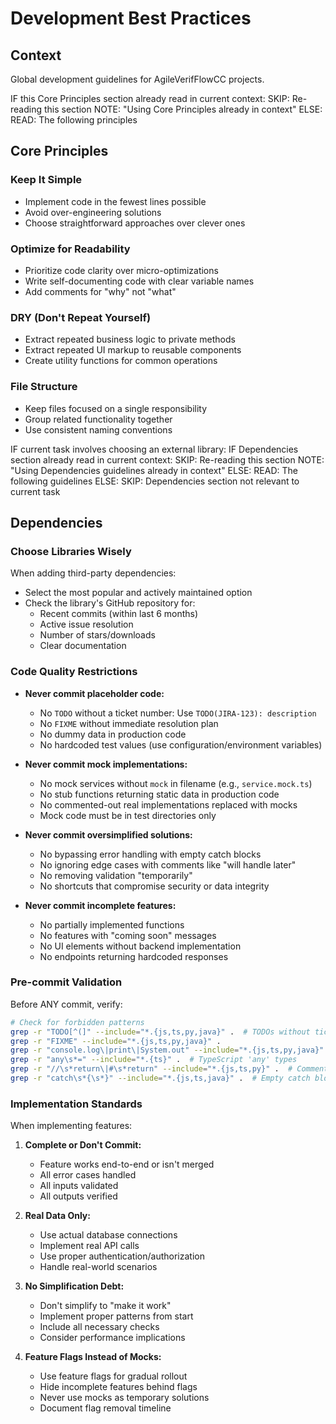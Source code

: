 # Development Best Practices

## Context

Global development guidelines for AgileVerifFlowCC projects.

<conditional-block context-check="core-principles">
IF this Core Principles section already read in current context:
  SKIP: Re-reading this section
  NOTE: "Using Core Principles already in context"
ELSE:
  READ: The following principles

## Core Principles

### Keep It Simple

- Implement code in the fewest lines possible
- Avoid over-engineering solutions
- Choose straightforward approaches over clever ones

### Optimize for Readability

- Prioritize code clarity over micro-optimizations
- Write self-documenting code with clear variable names
- Add comments for "why" not "what"

### DRY (Don't Repeat Yourself)

- Extract repeated business logic to private methods
- Extract repeated UI markup to reusable components
- Create utility functions for common operations

### File Structure

- Keep files focused on a single responsibility
- Group related functionality together
- Use consistent naming conventions
  </conditional-block>

<conditional-block context-check="dependencies" task-condition="choosing-external-library">
IF current task involves choosing an external library:
  IF Dependencies section already read in current context:
    SKIP: Re-reading this section
    NOTE: "Using Dependencies guidelines already in context"
  ELSE:
    READ: The following guidelines
ELSE:
  SKIP: Dependencies section not relevant to current task

## Dependencies

### Choose Libraries Wisely

When adding third-party dependencies:

- Select the most popular and actively maintained option
- Check the library's GitHub repository for:
  - Recent commits (within last 6 months)
  - Active issue resolution
  - Number of stars/downloads
  - Clear documentation
    </conditional-block>

### Code Quality Restrictions

- **Never commit placeholder code:**

  - No `TODO` without a ticket number: Use `TODO(JIRA-123): description`
  - No `FIXME` without immediate resolution plan
  - No dummy data in production code
  - No hardcoded test values (use configuration/environment variables)

- **Never commit mock implementations:**

  - No mock services without `mock` in filename (e.g., `service.mock.ts`)
  - No stub functions returning static data in production code
  - No commented-out real implementations replaced with mocks
  - Mock code must be in test directories only

- **Never commit oversimplified solutions:**

  - No bypassing error handling with empty catch blocks
  - No ignoring edge cases with comments like "will handle later"
  - No removing validation "temporarily"
  - No shortcuts that compromise security or data integrity

- **Never commit incomplete features:**

  - No partially implemented functions
  - No features with "coming soon" messages
  - No UI elements without backend implementation
  - No endpoints returning hardcoded responses

### Pre-commit Validation

Before ANY commit, verify:

```bash
# Check for forbidden patterns
grep -r "TODO[^(]" --include="*.{js,ts,py,java}" .  # TODOs without ticket
grep -r "FIXME" --include="*.{js,ts,py,java}" .
grep -r "console.log\|print\|System.out" --include="*.{js,ts,py,java}" .
grep -r "any\s*=" --include="*.{ts}" .  # TypeScript 'any' types
grep -r "//\s*return\|#\s*return" --include="*.{js,ts,py}" .  # Commented returns
grep -r "catch\s*{\s*}" --include="*.{js,ts,java}" .  # Empty catch blocks
```

### Implementation Standards

When implementing features:

1. **Complete or Don't Commit:**

   - Feature works end-to-end or isn't merged
   - All error cases handled
   - All inputs validated
   - All outputs verified

1. **Real Data Only:**

   - Use actual database connections
   - Implement real API calls
   - Use proper authentication/authorization
   - Handle real-world scenarios

1. **No Simplification Debt:**

   - Don't simplify to "make it work"
   - Implement proper patterns from start
   - Include all necessary checks
   - Consider performance implications

1. **Feature Flags Instead of Mocks:**

   - Use feature flags for gradual rollout
   - Hide incomplete features behind flags
   - Never use mocks as temporary solutions
   - Document flag removal timeline

</conditional-block>
